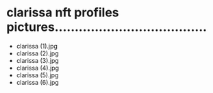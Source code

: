 # clarissa nft profiles pictures......................................
- clarissa (1).jpg
- clarissa (2).jpg
- clarissa (3).jpg
- clarissa (4).jpg
- clarissa (5).jpg
- clarissa (6).jpg
